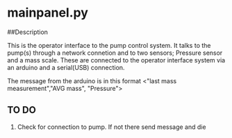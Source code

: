 # mainpanel.py

##Description

This is the operator interface to the pump control system. 
It talks to the pump(s) through a network connetion and to two sensors;
Pressure sensor and a mass scale. These are connected to the operator
interface system via an arduino and a serial(USB) connection.

The message from the arduino is in this format <"last mass measurement","AVG mass", "Pressure">

## TO DO

1. Check for connection to pump. If not there send message and die
 


